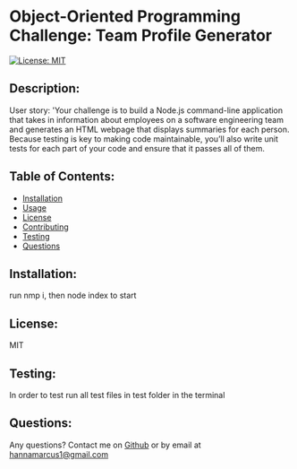 # Object-Oriented Programming Challenge: Team Profile Generator  
  [![License: MIT](https://img.shields.io/badge/License-MIT-blue.svg)](https://opensource.org/licenses/MIT)
  ## Description:
  User story: 'Your challenge is to build a Node.js command-line application that takes in information about employees on a software engineering team and generates an HTML webpage that displays summaries for each person. Because testing is key to making code maintainable, you’ll also write unit tests for each part of your code and ensure that it passes all of them.
  ## Table of Contents:
  - [Installation](#installation)
  - [Usage](#usage)
  - [License](#license)
  - [Contributing](#contributing)
  - [Testing](#testing)
  - [Questions](#questions)

  ## Installation:  
  run nmp i, then node index to start
  
  ## License:
  MIT

  ## Testing:
  In order to test run all test files in test folder in the terminal

  ## Questions:
  Any questions? Contact me on [Github](https://github.com/hannamarcus)
  or by email at hannamarcus1@gmail.com


 

  
